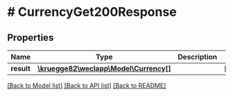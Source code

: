# # CurrencyGet200Response

## Properties

Name | Type | Description | Notes
------------ | ------------- | ------------- | -------------
**result** | [**\kruegge82\weclapp\Model\Currency[]**](Currency.md) |  | [optional]

[[Back to Model list]](../../README.md#models) [[Back to API list]](../../README.md#endpoints) [[Back to README]](../../README.md)
